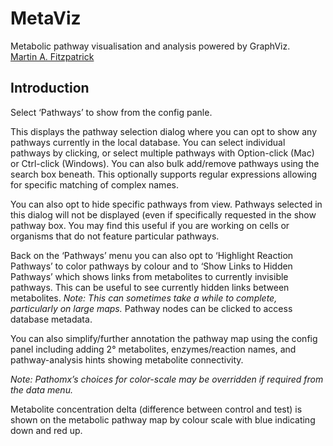 MetaViz
=======

Metabolic pathway visualisation and analysis powered by GraphViz.  
[Martin A. Fitzpatrick][]

Introduction
------------

Select ‘Pathways’ to show from the config panle.

This displays the pathway selection dialog where you can opt to show any pathways currently in the local database. You can select individual pathways by clicking, or select multiple pathways with Option-click (Mac) or Ctrl-click (Windows). You can also bulk add/remove pathways using the search box beneath. This optionally supports regular expressions allowing for specific matching of complex names.

You can also opt to hide specific pathways from view. Pathways selected in this dialog will not be displayed (even if specifically requested in the show pathway box. You may find this useful if you are working on cells or organisms that do not feature particular pathways.

Back on the ‘Pathways’ menu you can also opt to ‘Highlight Reaction Pathways’ to color pathways by colour and to ‘Show Links to Hidden Pathways’ which shows links from metabolites to currently invisible pathways. This can be useful to see currently hidden links between metabolites. *Note: This can sometimes take a while to complete, particularly on large maps.* Pathway nodes can be clicked to access database metadata.

You can also simplify/further annotation the pathway map using the config panel including adding 2° metabolites, enzymes/reaction names, and pathway-analysis hints showing metabolite connectivity.

*Note: Pathomx’s choices for color-scale may be overridden if required from the data menu.*

Metabolite concentration delta (difference between control and test) is shown on the metabolic pathway map by colour scale with blue indicating down and red up. 


  [Martin A. Fitzpatrick]: http://martinfitzpatrick.name/